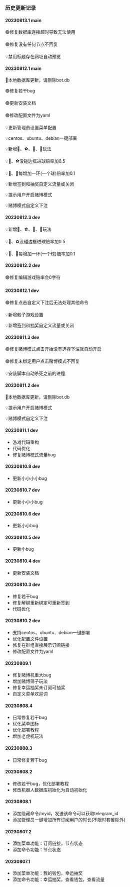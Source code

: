 ### 历史更新记录

#### 20230813.1 main

🟢修复数据库连接超时导致无法使用

🟢修复没有任何节点不回复

💡禁用标题存在网址自动预览

#### 20230812.1 main

🔴本地数据库更新，请删除bot.db

🟢修复若干bug

🟢更新安装文档

🟢修改配置文件为yaml

💡更新管理员设置菜单配置

💡centos、ubuntu、debian一键部署

💡新增🏀、⚽、🎯、🎳玩法

💡🏀、⚽没碰边框进球赔率加0.5

💡🎯、🎳每增加一环(一个球)赔率加0.1

💡新增签到和抽奖自定义流量或关闭

💡提示用户开启赌博模式

💡赌博模式自定义下注

#### 20230812.3 dev

💡新增🏀、⚽、🎯、🎳玩法

💡🏀、⚽没碰边框进球赔率加0.5

💡🎯、🎳每增加一环(一个球)赔率加0.1

#### 20230812.2 dev

🟢修复编辑游戏赔率会0字符

#### 20230812.1 dev

🟢修复点击自定义下注后无法处理其他命令

💡新增骰子游戏设置

💡新增签到和抽奖自定义流量或关闭

#### 20230811.3 dev

🟢修复赌博模式点击开始没有选择下注就自动开启

🟢修复未绑定用户点击赌博模式不回复

💡安装脚本自动杀死之前的进程

#### 20230811.2 dev

🔴本地数据库更新，请删除bot.db

💡提示用户开启赌博模式

💡赌博模式自定义下注

#### 20230811.1 dev

- 游戏代码重构
- 代码优化
- 修复赌博模式流量bug

#### 20230810.8 dev

- 更新小小小小bug

#### 20230810.7 dev

- 更新小小小bug

#### 20230810.6 dev

- 更新小小bug

#### 20230810.5 dev

- 更新小bug

#### 20230810.4 dev

- 更新安装文档

#### 20230810.3 dev

- 修复若干bug
- 修复解绑重新绑定可重新签到
- 代码优化

#### 20230810.2 dev

- 支持centos、ubuntu、debian一键部署
- 优化配置文件设置
- 修复在群组直接展示订阅链接
- 修改配置文件为yaml

#### 20230809.1

- 修复赌博机重大bug
- 增加赌博筛子玩法
- 修复幸运抽奖未订阅可抽奖
- 自定义菜单欢迎词

#### 20230808.4

- 日常修复若干bug
- 优化菜单图标
- 优化部署教程
- 增加老虎机玩法

#### 20230808.3

- 日常修复若干bug

#### 20230808.2

- 修改若干bug，优化部署教程
- 修改机器人数据库初始化为自动初始化

#### 20230808.1

- 添加隐藏命令/myid，发送该命令可以获取telegram_id
- 添加管理员一键增加所有订阅用户的时长(不限时套餐除外)

#### 20230807.2

- 添加菜单功能：订阅链接，节点状态
- 添加命令功能：节点状态

#### 20230807.1

- 添加菜单功能：我的钱包，幸运抽奖
- 添加命令功能：幸运抽奖，查看钱包，查看流量